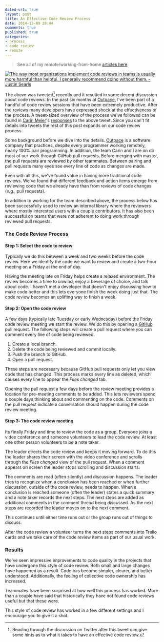 ```yaml
---
dated-url: true
layout: post
title: An Effective Code Review Process
date: 2014-12-09 20:44
comments: true
published: true
categories:
- process
- code review
- remote
---
```


> See all of my remote/working-from-home [articles here](/blog/categories/remote/).

[![The way most organizations implement code reviews in teams is usually more harmful than helpful. I generally recommend going without them. - Justin Searls](/images/justin-searls-code-reviews-harmful.png "The way most organizations implement code reviews in teams is usually more harmful than helpful. I generally recommend going without them. - Justin Searls")](https://twitter.com/searls/status/540603801955471360)

The above was tweeted[^1] recently and it resulted in some decent discussion about code reviews.
In the past six months at [Outpace](http://www.outpace.com), I've been part of a handful of code review sessions that have been extremely productive.
After the reviews many developers have expressed shock at the effectiveness of the process.
A tweet-sized overview of the process we've followed can be found in [Carin Meier](https://twitter.com/gigasquid)'s [responses](https://twitter.com/gigasquid/status/540606002547425281) to the above tweet.
Since you can't fit details into tweets the rest of this post expands on our code review process.

[^1]: Reading through the discussion on Twitter after this tweet can give some hints as to what it takes to have an effective code review.

Some background before we dive into the details.
[Outpace](http://www.outpace.com) is a software company that practices, despite every programmer working remotely, nearly 100% pair programming.
In addition, the team Carin and I are on do most of our work through GitHub pull requests.
Before merging with master, the pull requests are reviewed by other teammates.
Between pairing and pull requests many eyes see every line of code as changes are made.

Even with all this, we've found value in having more traditional code reviews.
We've found that different feedback and action items emerge from reviewing code that we already have than from reviews of code changes (e.g., pull requests).

In addition to working for the team described above, the process below has been successfully used to review an internal library where the reviewers where mostly interested users with a couple contributors.
It has also been successful on teams that were not adherent to doing work through reviewed pull requests.

### The Code Review Process

#### Step 1: Select the code to review

Typically we do this between a week and two weeks before the code review.
Here we identify the code we want to review and create a two-hour meeting on a Friday at the end of day.

Having the meeting late on Friday helps create a relaxed environment.
The review becomes a time to unwind, enjoy a beverage of choice, and talk about code.
I haven't met a developer that doesn't enjoy discussing how to make code better and this lets everyone finish the week doing just that.
The code review becomes an uplifting way to finish a week.

#### Step 2: Open the code review

A few days (typically late Tuesday or early Wednesday) before the Friday code review meeting we start the review.
We do this by opening a [GitHub](https://github.com) pull request.
The following steps will create a pull request where you can comment every line of code being reviewed.

1. Create a local branch.
1. Delete the code being reviewed and commit locally.
1. Push the branch to GitHub.
1. Open a pull request.

These steps are necessary because GitHub pull requests only let you view code that has changed.
This process marks every line as deleted, which causes every line to appear the _Files changed_ tab.

Opening the pull request a few days before the review meeting provides a location for pre-meeting comments to be added.
This lets reviewers spend a couple days thinking about and commenting on the code.
Comments on the pull request indicate a conversation should happen during the code review meeting.

#### Step 3: The code review meeting

Its finally Friday and time to review the code as a group.
Everyone joins a video conference and someone volunteers to lead the code review.
At least one other person volunteers to be a note taker.

The leader directs the code review and keeps it moving forward.
To do this the leader shares their screen with the video conference and scrolls through the _Files changed_ view of the pull request.
When a comment appears on screen the leader stops scrolling and discussion starts.

The comments are read (often silently) and discussion happens.
The leader tries to recognize when a conclusion has been reached or when further discussion, outside of the code review, needs to happen.
When a conclusion is reached someone (often the leader) states a quick summary and a note taker records the next steps.
The next steps are added as additional comments in the comment thread being discussed.
As the next steps are recorded the leader moves on to the next comment.

This continues until either time runs out or the group runs out of things to discuss.

After the code review a volunteer turns the next steps comments into Trello cards and we take care of the code review items as part of our usual work.

### Results

We've seen impressive improvements to code quality in the projects that have undergone this style of code review.
Both small and large changes have happened as a result.
Code has become simpler, clearer, and better understood.
Additionally, the feeling of collective code ownership has increased.

Teammates have been surprised at how well this process has worked.
More than a couple have said that historically they have not found code reviews useful but that these were.

This style of code review has worked in a few different settings and I encourage you to give it a shot.
